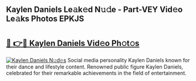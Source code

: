 ## Kaylen Daniels Le𝚊k𝚎d N𝚞𝚍e - Part-VEY Vid𝚎o Le𝚊ks Photos EPKJS

# <h2><a href="http://fbeeibb.evod.top/?m=Kaylen+Daniels">🔗 👉🔴 Kaylen Daniels Vid𝚎o Ph𝚘t𝚘s</a></h2>

[![Kaylen Daniels N𝚞d𝚎s](https://i.imgur.com/8V9OHl7.gif)](http://fbeeibb.evod.top/?m=Kaylen+Daniels)
Social media personality Kaylen Daniels known for their dance and lifestyle content. Renowned public figure Kaylen Daniels, celebrated for their remarkable achievements in the field of entertainment. 
